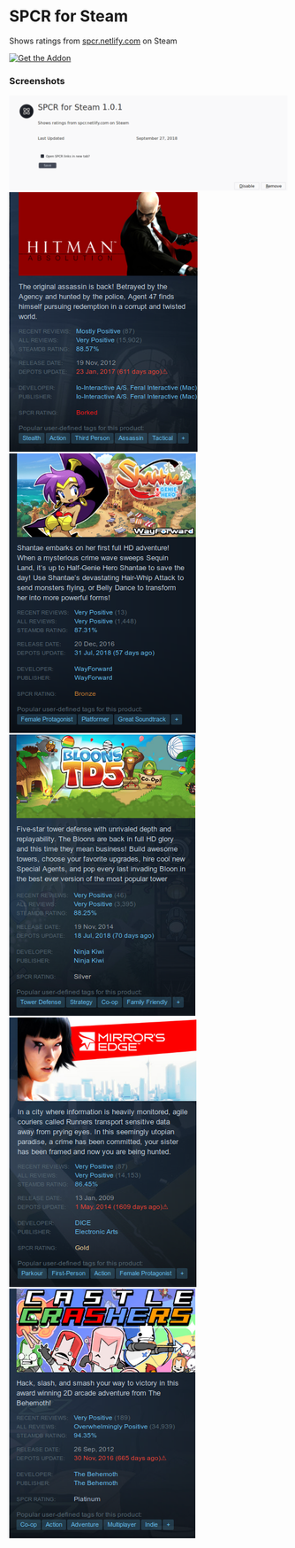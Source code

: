 # SPCR for Steam
Shows ratings from [spcr.netlify.com](https://spcr.netlify.com) on Steam

[![Get the Addon](https://addons.cdn.mozilla.net/static/img/addons-buttons/AMO-button_1.png)](https://addons.mozilla.org/en-CA/firefox/addon/spcr-for-steam/)

### Screenshots

![Screenshot Settings](assets/screenshot_settings.png)
![Screenshot Borked](assets/screenshot_borked.png)
![Screenshot Bronze](assets/screenshot_bronze.png)
![Screenshot Silver](assets/screenshot_silver.png)
![Screenshot Gold](assets/screenshot_gold.png)
![Screenshot Platinum](assets/screenshot_platinum.png)
